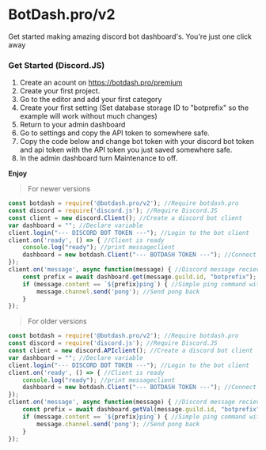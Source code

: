 # BotDash.pro/v2
Get started making amazing discord bot dashboard's. You're just one click away

### Get Started (Discord.JS)
1. Create an acount on https://botdash.pro/premium
2. Create your first project.
3. Go to the editor and add your first category
4. Create your first setting (Set database storage ID to "botprefix" so the example will work without much changes)
5. Return to your admin dashboard
6. Go to settings and copy the API token to somewhere safe.
7. Copy the code below and change bot token with your discord bot token and api token with the API token you just saved somewhere safe.
8. In the admin dashboard turn Maintenance to off.

**Enjoy**

> For newer versions
```js
const botdash = require('@botdash.pro/v2'); //Require botdash.pro
const discord = require('discord.js'); //Require Discord.JS
const client = new discord.Client(); //Create a discord bot client
var dashboard = ""; //Declare variable
client.login("--- DISCORD BOT TOKEN ---"); //Login to the bot client
client.on('ready', () => { //Client is ready
    console.log("ready"); //print messageclient
    dashboard = new botdash.Client("--- BOTDASH TOKEN ---"); //Connect to botdash with a discord.js 
});
client.on('message', async function(message) { //Discord message recieved
    const prefix = await dashboard.get(message.guild.id, "botprefix"); //Get a value (getVal still works!)
    if (message.content == `${prefix}ping`) { //Simple ping command with customizable prefix
        message.channel.send('pong'); //Send pong back 
    }
});
```

> For older versions

```js
const botdash = require('@botdash.pro/v2'); //Require botdash.pro
const discord = require('discord.js'); //Require Discord.JS
const client = new discord.APIclient(); //Create a discord bot client
var dashboard = ""; //Declare variable
client.login("--- DISCORD BOT TOKEN ---"); //Login to the bot client
client.on('ready', () => { //Client is ready
    console.log("ready"); //print messageclient
    dashboard = new botdash.Client("--- BOTDASH TOKEN ---"); //Connect to botdash with a discord.js 
});
client.on('message', async function(message) { //Discord message recieved
    const prefix = await dashboard.getVal(message.guild.id, "botprefix"); //Get a value (get works!)
    if (message.content == `${prefix}ping`) { //Simple ping command with customizable prefix
        message.channel.send('pong'); //Send pong back 
    }
});
```
